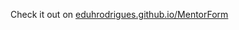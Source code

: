 Check it out on <a href="https://eduhrodrigues.github.io/MentorForm/">eduhrodrigues.github.io/MentorForm</a>